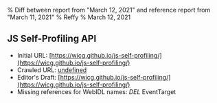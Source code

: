 % Diff between report from "March 12, 2021" and reference report from "March 11, 2021"
% Reffy
% March 12, 2021

## JS Self-Profiling API

- Initial URL: [https://wicg.github.io/js-self-profiling/](https://wicg.github.io/js-self-profiling/)
- Crawled URL: [undefined](undefined)
- Editor's Draft: [https://wicg.github.io/js-self-profiling/](https://wicg.github.io/js-self-profiling/)
- Missing references for WebIDL names: *DEL* EventTarget


